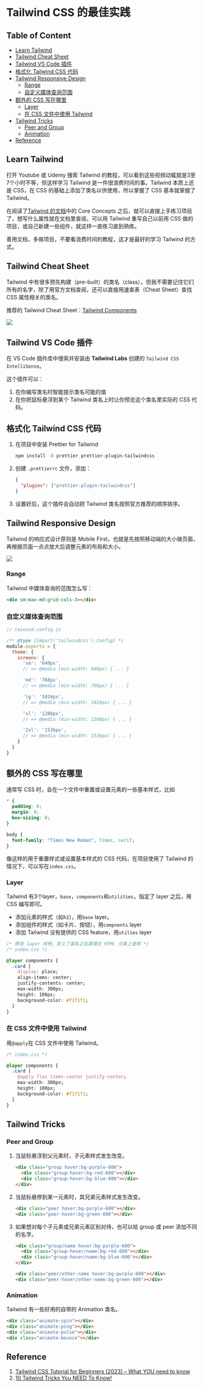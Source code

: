 # Tailwind CSS 的最佳实践

## Table of Content
- [Learn Tailwind](#learn-tailwind)
- [Tailwind Cheat Sheet](#tailwind-cheat-sheet)
- [Tailwind VS Code 插件](#tailwind-vs-code-插件)
- [格式化 Tailwind CSS 代码](#格式化-tailwind-css-代码)
- [Tailwind Responsive Design](#tailwind-responsive-design)
  - [Range](#range)
  - [自定义媒体查询范围](#自定义媒体查询范围)
- [额外的 CSS 写在哪里](#额外的-css-写在哪里)
  - [Layer](#layer)
  - [在 CSS 文件中使用 Tailwind](#在-css-文件中使用-tailwind)
- [Tailwind Tricks](#tailwind-tricks)
  - [Peer and Group](#peer-and-group)
  - [Animation](#animation)
- [Reference](#reference)

## Learn Tailwind
打开 Youtube 或 Udemy 搜索 Tailwind 的教程，可以看到这些视频动辄就是3至7个小时不等，但这样学习 Tailwind 是一件很浪费时间的事。Tailwind 本质上还是 CSS，在 CSS 的基础上添加了类名以供使用，所以掌握了 CSS 基本就掌握了 Tailwind。

在阅读了[Tailwind 的文档](https://tailwindcss.com/docs/installation)中的 Core Concepts 之后，就可以直接上手练习项目了，想写什么属性就在文档里查阅，可以用 Tailwind 重写自己以前用 CSS 做的项目，或自己新建一些组件，就这样一直练习直到熟练。

善用文档，多做项目，不要看浪费时间的教程，这才是最好的学习 Tailwind 的方式。

## Tailwind Cheat Sheet

Tailwind 中有很多预先构建（pre-built）的类名（class），但我不需要记住它们所有的名字，除了用官方文档查阅，还可以直接用速查表（Cheat Sheet）查找 CSS 属性相关的类名。

推荐的 Tailwind Cheat Sheet：[Tailwind Components](https://tailwindcomponents.com/cheatsheet/)

![](images/cheatsheet.png)

## Tailwind VS Code 插件

在 VS Code 插件库中搜索并安装由 **Tailwind Labs** 创建的 `Tailwind CSS IntelliSense`。

这个插件可以：
1. 在你编写类名时智能提示类名可能的值
2. 在你把鼠标悬浮到某个 Tailwind 类名上时让你预览这个类名里实际的 CSS 代码。

## 格式化 Tailwind CSS 代码

1. 在项目中安装 Prettier for Tailwind
    ```bash
    npm install -D prettier prettier-plugin-tailwindcss
    ```
2. 创建 `.prettierrc` 文件，添加：
   ```json
   {
     "plugins": ["prettier-plugin-tailwindcss"]
   }
   ```
3. 设置好后，这个插件会自动把 Tailwind 类名按照官方推荐的顺序排序。

## Tailwind Responsive Design

Tailwind 的响应式设计原则是 Mobile First，也就是先按照移动端的大小做页面，再根据页面一点点放大后调整元素的布局和大小。

![](images/moblie-first.png)

### Range
Tailwind 中媒体查询的范围怎么写：
```HTML
<div sm:max-md:grid-cols-3></div>
```

### 自定义媒体查询范围
```javascript
// taiwind.config.js

/** @type {import('tailwindcss').Config} */
module.exports = {
  theme: {
    screens: {
      'sm': '640px',
      // => @media (min-width: 640px) { ... }

      'md': '768px',
      // => @media (min-width: 768px) { ... }

      'lg': '1024px',
      // => @media (min-width: 1024px) { ... }

      'xl': '1280px',
      // => @media (min-width: 1280px) { ... }

      '2xl': '1536px',
      // => @media (min-width: 1536px) { ... }
    }
  }
}
```

## 额外的 CSS 写在哪里
通常写 CSS 时，会在一个文件中重置或设置元素的一些基本样式，比如
```css
* {
  padding: 0;
  margin: 0;
  box-sizing: 0;
}

body {
  font-family: "Times New Roman", Times, serif;
}
```
像这样的用于重置样式或设置基本样式的 CSS 代码，在项目使用了 Tailwind 的情况下，可以写在`index.css`。

### Layer

Tailwind 有3个layer，`base`，`components`和`utilities`，指定了 layer 之后，用 CSS 编写即可。
- 添加元素的样式（如`h2`），用`base` layer。
- 添加组件的样式（如卡片、按钮），用`compnents` layer
- 添加 Tailwind 没有提供的 CSS feature，用`utilies` layer
  
```css
/* 修改 layer 样例，定义了类名之后直接在 HTML 元素上使用 */
/* index.css */

@layer components {
  .card [
    display: place;
    align-items: center;
    justify-contents: center;
    max-width: 300px;
    height: 100px;
    background-color: #f1f1f1;
  ]
}
```

### 在 CSS 文件中使用 Tailwind
用`@apply`在 CSS 文件中使用 Tailwind。
```css
/* index.css */

@layer components {
  .card [
    @apply flex items-center justify-center;
    max-width: 300px;
    height: 100px;
    background-color: #f1f1f1;
  ]
}
```

## Tailwind Tricks

### Peer and Group
1. 当鼠标悬浮到父元素时，子元素样式发生改变。

    ```HTML
    <div class="group hover:bg-purple-600">
      <div class="group-hover:bg-red-600"></div>
      <div class="group-hover:bg-blue-600"></div>
    </div>
    ```

2. 当鼠标悬停到某一元素时，其兄弟元素样式发生改变。
    ```HTML
    <div class="peer hover:bg-purple-600"></div>
    <div class="peer-hover:bg-green-600"></div>
    ```

3. 如果想对每个子元素或兄弟元素区别对待，也可以给 group 或 peer 添加不同的名字。
    ```HTML
    <div class="group/name hover:bg-purple-600">
      <div class="group-hover/name:bg-red-600"></div>
      <div class="group-hover/name:bg-blue-600"></div>
    </div>
    
    <div class="peer/other-name hover:bg-purple-600"></div>
    <div class="peer-hover/other-name:bg-green-600"></div>
    ```

### Animation
Tailwind 有一些好用的自带的 Animation 类名。
```HTML
<div class="animate-spin"></div>
<div class="animate-ping"></div>
<div class="animate-pulse"></div>
<div class="animate-bounce"></div>
```

## Reference
1. [Tailwind CSS Tutorial for Beginners (2023) – What YOU need to know](https://youtu.be/DenUCuq4G04?si=rLdbZB0A1jDQU9iT)
2. [10 Tailwind Tricks You NEED To Know!](https://www.youtube.com/watch?v=aSlK3GhRuXA&ab_channel=Ravi-PerfectBase)
